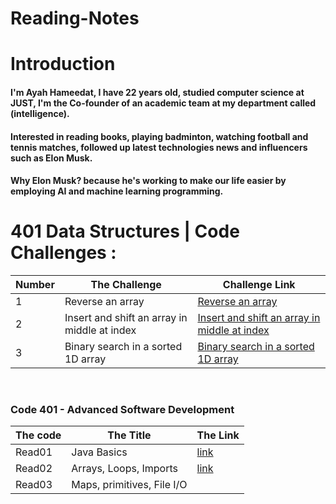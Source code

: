 # Reading-Notes


# Introduction
#### I'm Ayah Hameedat, I have 22 years old, studied computer science at JUST, I'm the Co-founder of an academic team at my department called (intelligence).

#### Interested in reading books, playing badminton, watching football and tennis matches, followed up latest technologies news and influencers such as Elon Musk.
#### Why Elon Musk? because he's working to make our life easier by employing AI and machine learning programming.


# 401 Data Structures | Code Challenges : 
Number | The Challenge | Challenge Link
------ | --------------|------
1 | Reverse an array | [Reverse an array]()
2 | Insert and shift an array in middle at index | [Insert and shift an array in middle at index]()
3 | Binary search in a sorted 1D array | [Binary search in a sorted 1D array]()

<br>


### Code 401 - Advanced Software Development

The code | The Title | The Link
------ | ------|------
Read01 | Java Basics | [link](https://ayahhameedat.github.io/reading-notes/Read01)
Read02 | Arrays, Loops, Imports | [link](https://ayahhameedat.github.io/reading-notes/Read02)
Read03 | Maps, primitives, File I/O | 

